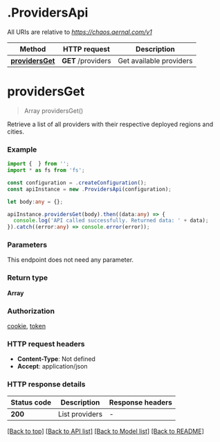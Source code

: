 # .ProvidersApi

All URIs are relative to *https://chaos.qernal.com/v1*

Method | HTTP request | Description
------------- | ------------- | -------------
[**providersGet**](ProvidersApi.md#providersGet) | **GET** /providers | Get available providers


# **providersGet**
> Array<ProviderInner> providersGet()

Retrieve a list of all providers with their respective deployed regions and cities.

### Example


```typescript
import {  } from '';
import * as fs from 'fs';

const configuration = .createConfiguration();
const apiInstance = new .ProvidersApi(configuration);

let body:any = {};

apiInstance.providersGet(body).then((data:any) => {
  console.log('API called successfully. Returned data: ' + data);
}).catch((error:any) => console.error(error));
```


### Parameters
This endpoint does not need any parameter.


### Return type

**Array<ProviderInner>**

### Authorization

[cookie](README.md#cookie), [token](README.md#token)

### HTTP request headers

 - **Content-Type**: Not defined
 - **Accept**: application/json


### HTTP response details
| Status code | Description | Response headers |
|-------------|-------------|------------------|
**200** | List providers |  -  |

[[Back to top]](#) [[Back to API list]](README.md#documentation-for-api-endpoints) [[Back to Model list]](README.md#documentation-for-models) [[Back to README]](README.md)


